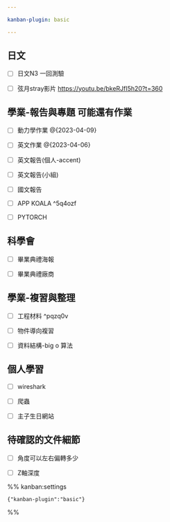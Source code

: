 ```yaml
---

kanban-plugin: basic

---
```


## 日文

- [ ] 日文N3 一回測驗
- [ ] 弦月stray影片 https://youtu.be/bkeRJfI5h20?t=360


## 學業-報告與專題 可能還有作業

- [ ] 動力學作業 @{2023-04-09}
- [ ] 英文作業 @{2023-04-06}
- [ ] 英文報告(個人-accent)
- [ ] 英文報告(小組)
- [ ] 國文報告
- [ ] APP KOALA ^5q4ozf
- [ ] PYTORCH


## 科學會

- [ ] 畢業典禮海報
- [ ] 畢業典禮廠商


## 學業-複習與整理

- [ ] 工程材料 ^pqzq0v
- [ ] 物件導向複習
- [ ] 資料結構-big o 算法


## 個人學習

- [ ] wireshark
- [ ] 爬蟲
- [ ] 主子生日網站


## 待確認的文件細節

- [ ] 角度可以左右偏轉多少
- [ ] Z軸深度




%% kanban:settings
```
{"kanban-plugin":"basic"}
```
%%
